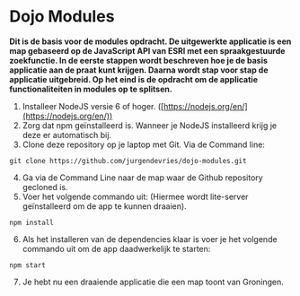 # Dojo Modules
**Dit is de basis voor de modules opdracht. De uitgewerkte applicatie is een map gebaseerd op de JavaScript API van ESRI met een spraakgestuurde zoekfunctie. In de eerste stappen wordt beschreven hoe je de basis applicatie aan de praat kunt krijgen. Daarna wordt stap voor stap de applicatie uitgebreid. Op het eind is de opdracht om de applicatie functionaliteiten in modules op te splitsen.**

1. Installeer NodeJS versie 6 of hoger. ([https://nodejs.org/en/](https://nodejs.org/en/))
2. Zorg dat npm geïnstalleerd is. Wanneer je NodeJS installeerd krijg je deze er automatisch bij.
3. Clone deze repository op je laptop met Git. Via de Command line:
```
git clone https://github.com/jurgendevries/dojo-modules.git 
```
4. Ga via de Command Line naar de map waar de Github repository gecloned is.
5. Voer het volgende commando uit: (Hiermee wordt lite-server geïnstalleerd om de app te kunnen draaien).
```
npm install
```
6. Als het installeren van de dependencies klaar is voer je het volgende commando uit om de app daadwerkelijk te starten:
```
npm start
```
7. Je hebt nu een draaiende applicatie die een map toont van Groningen.